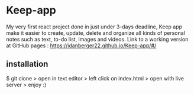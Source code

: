 # Keep-app  
My very first react project done in just under 3-days deadline, Keep app make it easier to create, update, delete and organize all kinds of personal notes such as text, to-do list, images and videos.
Link to a working version at GitHub pages : https://idanberger22.github.io/Keep-app/#/

## installation  
$ git clone > open in text editor > left click on index.html > open with live server > enjoy :)
 
